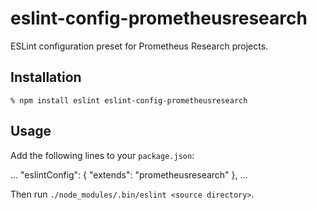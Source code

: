 # eslint-config-prometheusresearch

ESLint configuration preset for Prometheus Research projects.

## Installation

    % npm install eslint eslint-config-prometheusresearch

## Usage

Add the following lines to your `package.json`:

  ...
  "eslintConfig": {
    "extends": "prometheusresearch"
  },
  ...

Then run `./node_modules/.bin/eslint <source directory>`.
